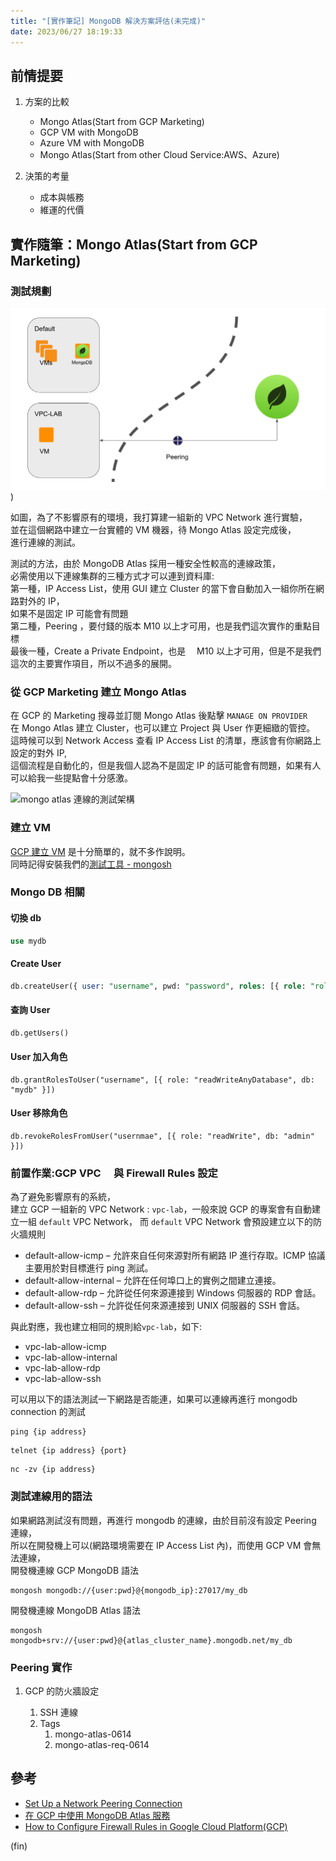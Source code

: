 ```yaml
---
title: "[實作筆記] MongoDB 解決方案評估(未完成)"
date: 2023/06/27 18:19:33
---
```


## 前情提要

1. 方案的比較

   - Mongo Atlas(Start from GCP Marketing)
   - GCP VM with MongoDB
   - Azure VM with MongoDB
   - Mongo Atlas(Start from other Cloud Service:AWS、Azure)

2. 決策的考量

   - 成本與帳務
   - 維運的代價

## 實作隨筆：Mongo Atlas(Start from GCP Marketing)

### 測試規劃

![mongo atlas 連線的測試架構](../../images/2023/mongo_atlas_test_infra.png))

如圖，為了不影響原有的環境，我打算建一組新的 VPC Network 進行實驗，  
並在這個網路中建立一台實體的 VM 機器，待 Mongo Atlas 設定完成後，  
進行連線的測試。

測試的方法，由於 MongoDB Atlas 採用一種安全性較高的連線政策，  
必需使用以下連線集群的三種方式才可以連到資料庫:  
第一種，IP Access List，使用 GUI 建立 Cluster 的當下會自動加入一組你所在網路對外的 IP，  
如果不是固定 IP 可能會有問題  
第二種，Peering ，要付錢的版本 M10 以上才可用，也是我們這次實作的重點目標  
最後一種，Create a Private Endpoint，也是　 M10 以上才可用，但是不是我們這次的主要實作項目，所以不過多的展開。

### 從 GCP Marketing 建立 Mongo Atlas

在 GCP 的 Marketing 搜尋並訂閱 Mongo Atlas 後點擊 `MANAGE ON PROVIDER`  
在 Mongo Atlas 建立 Cluster，也可以建立 Project 與 User 作更細緻的管控。  
這時候可以到 Network Access 查看 IP Access List 的清單，應該會有你網路上設定的對外 IP,  
這個流程是自動化的，但是我個人認為不是固定 IP 的話可能會有問題，如果有人可以給我一些提點會十分感激。

![mongo atlas 連線的測試架構](../../imgaes/2023/mongo_atlas_ip_access_list.png)

### 建立 VM

[GCP 建立 VM](https://cloud.google.com/compute/docs/instances/create-start-instance) 是十分簡單的，就不多作說明。  
同時記得安裝我們的[測試工具 - mongosh](https://www.mongodb.com/docs/mongodb-shell/install/)

### Mongo DB 相關

#### 切換 db

```sql
use mydb
```

#### Create User

```sql
db.createUser({ user: "username", pwd: "password", roles: [{ role: "roleName", db: "databaseName" }] });
```

#### 查詢 User

```sql
db.getUsers()
```

#### User 加入角色

```shell
db.grantRolesToUser("username", [{ role: "readWriteAnyDatabase", db: "mydb" }])
```

#### User 移除角色

```shell
db.revokeRolesFromUser("usernmae", [{ role: "readWrite", db: "admin" }])
```

### 前置作業:GCP VPC 　與 Firewall Rules 設定

為了避免影響原有的系統，  
建立 GCP 一組新的 VPC Network : `vpc-lab`，一般來說 GCP 的專案會有自動建立一組 `default` VPC Network，
而 `default` VPC Network 會預設建立以下的防火牆規則

- default-allow-icmp – 允許來自任何來源對所有網路 IP 進行存取。ICMP 協議主要用於對目標進行 ping 測試。
- default-allow-internal – 允許在任何埠口上的實例之間建立連接。
- default-allow-rdp – 允許從任何來源連接到 Windows 伺服器的 RDP 會話。
- default-allow-ssh – 允許從任何來源連接到 UNIX 伺服器的 SSH 會話。

與此對應，我也建立相同的規則給`vpc-lab`，如下:

- vpc-lab-allow-icmp
- vpc-lab-allow-internal
- vpc-lab-allow-rdp
- vpc-lab-allow-ssh

可以用以下的語法測試一下網路是否能連，如果可以連線再進行 mongodb connection 的測試

```shell
ping {ip address}
```

```shell
telnet {ip address} {port}
```

```shell
nc -zv {ip address}
```

### 測試連線用的語法

如果網路測試沒有問題，再進行 mongodb 的連線，由於目前沒有設定 Peering 連線，  
所以在開發機上可以(網路環境需要在 IP Access List 內)，而使用 GCP VM 會無法連線，  
開發機連線 GCP MongoDB 語法

```shell
mongosh mongodb://{user:pwd}@{mongodb_ip}:27017/my_db
```

開發機連線 MongoDB Atlas 語法

```shell
mongosh mongodb+srv://{user:pwd}@{atlas_cluster_name}.mongodb.net/my_db
```

### Peering 實作

1. GCP 的防火牆設定

   1. SSH 連線
   2. Tags
      1. mongo-atlas-0614
      2. mongo-atlas-req-0614

## 參考

- [Set Up a Network Peering Connection](https://www.mongodb.com/docs/atlas/security-vpc-peering/)
- [在 GCP 中使用 MongoDB Atlas 服務](https://blog.cloud-ace.tw/database/gcp-mongodb-atlas/)
- [How to Configure Firewall Rules in Google Cloud Platform(GCP)](https://geekflare.com/gcp-firewall-configuration/)

(fin)
